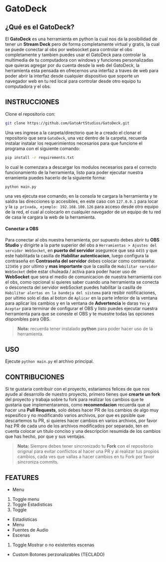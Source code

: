 # GatoDeck

## ¿Qué es el GatoDeck?
El **GatoDeck** es una herramienta en python la cual nos da la posibilidad de tener un **Stream Deck** pero de forma completamente virtual y gratis, la cual se puede conectar al obs por websocket para controlar el obs completamente y tambien puedes usar el GatoDeck para controlar la multimedia de tu computadora con windows y funciones personalizadas que quieras agregar por du cuenta desde la web del GatoDeck, la herramienta esta pensada en ofrecernos una interfaz a traves de web para poder abrir la interfaz desde cualquier dispositivo que soporte un navegador web en tu red local para controlar desde otro equipo tu computadora y el obs.
## INSTRUCCIONES
Clone el repositorio con:
```bash
git clone https://github.com/GatoArtStudios/GatoDeck.git
```
Una ves ingrese a la carpeta/directorio que le a creado el clonar el repositorio que sera `GatoDeck`, una vez dentro de la carpeta, recuerda instalar instalar los requerimientos necesarios para que funcione el programa con el siguiente comando:
```bash
pip install -r requirements.txt
```
lo cual le comenzara a descargar los modulos necesarios para el correcto funcionamiento de la herramienta, listo para poder ejecutar nuestra erramienta puedes hacerlo de la siguiente forma:
```bash
python main.py
```
una ves ejecuta ese comando, en la consola te cargara la herramienta y te saldra las direcciones ip accesibles, en este caso con `127.0.0.1` para locar y la `ip privada, ejemplo: 192.168.100.126` para acceso desde otro equipo de la red, el cual al colocarlo en cualquier navegador de un equipo de tu red de casa le cargara la web de la herramienta.

#### Conectar a OBS
Para conectar al obs nuestra herramienta, por supuesto debes abrir tu **OBS Studio** y dirigirte a la parte superior del obs a `Herramientas > Ajustes del servidor WebSocket`, en **puerto del servidor** asegurece que sea `4455` y que este habilitada la casilla de **Habilitar autenticacion**, luego configura la contraseña en **Contraseña del servidor** debes colocar como contraseña: `123456` y por ultimo y **mas importante** que la casilla de `Habilitar servidor WebSocket` debe estar chuleada / activa para poder hacer uso de **WebSocket** que sera el medio de comunicacion de nuestra herramienta con el obs, como opcional si quieres saber cuando una herramienta se conecta o desconecta del servidor webSocket puedes habilitar la casilla de `Habilitar alertas en la bandeja del sistema` para resibir notificaciones, por ultimo solo el das al boton de `Aplicar` en la parte inferior de la ventana para aplicar los cambios y en la ventana de **Advertencia** le daras `Yes` y `Aceptar` para terminar de configurar el OBS y listo puedes ejecutar nuestra herramienta para que se coneste el OBS y te muestre todas las opciones disponibles para OBS.

> **Nota:** recuerda tener instalado **python** para poder hacer uso de la herramienta.
## USO
Ejecute `python main.py` el archivo principal.

## CONTRIBUCIONES
Si te gustaria contribuir con el proyecto, estariamos felices de que nos ayude al desarrollo de nuestro proyecto, primero tienes que **crearte un fork** del proyecto y trabaja sobre tu fork para realizar los cambios que te gustaria que implementaramos, como **recomendacion** recuerda que al hacer una **Pull Requests**, solo debes hacer PR de los cambios de algo muy espesifico y no modificando varios archivos, por que es ppsible que descartemos tu PR, si quieres hacer cambios en varios archivos, por favor haz PR de cada uno de los archivos modificados por separado, ten en cuenta colocar un titulo conciso y una descripcion resumida de los cambios que has hecho, por que y sus ventajas.
<br>
> **Nota:** Siempre debes tener sincronizado tu **Fork** con el repositorio original para evitar conflictos al hacer una PR y al realizar tus propios cambios, cada ves que vallas a hacer cambios en tu Fork por favor sincroniza commits.

## FEATURES
- Menu
1. Toggle menu
2. Toggle Estadisticas
3. Toggle
- Estadisticas
- Menu
- Fuentes de Audio
- Escenas
1. Toggle Mostrar o no existentes escenas
- Custom Botones perzonalizables (TECLADO)
